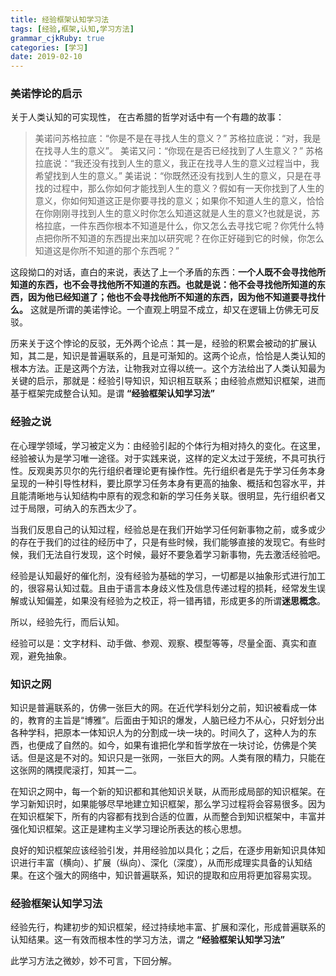 ```yaml
---
title: 经验框架认知学习法 
tags: [经验,框架,认知,学习方法]
grammar_cjkRuby: true
categories: [学习]
date: 2019-02-10
---
```



### 美诺悖论的启示
关于人类认知的可实现性， 在古希腊的哲学对话中有一个有趣的故事：


> 美诺问苏格拉底：“你是不是在寻找人生的意义？” 
> 苏格拉底说：“对，我是在找寻人生的意义”。 
> 美诺又问：“你现在是否已经找到了人生意义？” 
> 苏格拉底说：“我还没有找到人生的意义，我正在找寻人生的意义过程当中，我希望找到人生的意义。”
> 美诺说：“你既然还没有找到人生的意义，只是在寻找的过程中，那么你如何才能找到人生的意义？假如有一天你找到了人生的意义，你如何知道这正是你要寻找的意义；如果你不知道人生的意义，恰恰在你刚刚寻找到人生的意义时你怎么知道这就是人生的意义?也就是说，苏格拉底，一件东西你根本不知道是什么，你又怎么去寻找它呢？你凭什么特点把你所不知道的东西提出来加以研究呢？在你正好碰到它的时候，你怎么知道这是你所不知道的那个东西呢？”

这段拗口的对话，直白的来说，表达了上一个矛盾的东西：**一个人既不会寻找他所知道的东西，也不会寻找他所不知道的东西。也就是说：他不会寻找他所知道的东西，因为他已经知道了；他也不会寻找他所不知道的东西，因为他不知道要寻找什么。** 这就是所谓的美诺悖论。一个直观上明显不成立，却又在逻辑上仿佛无可反驳。

历来关于这个悖论的反驳，无外两个论点：其一是，经验的积累会被动的扩展认知，其二是，知识是普遍联系的，且是可渐知的。这两个论点，恰恰是人类认知的根本方法。正是这两个方法，让物我对立得以统一。这个方法给出了人类认知最为关键的启示，那就是：经验引导知识，知识相互联系；由经验点燃知识框架，进而基于框架完成整合认知。是谓 **“经验框架认知学习法”**

### 经验之说

在心理学领域，学习被定义为：由经验引起的个体行为相对持久的变化。在这里，经验被认为是学习唯一途径。对于实践来说，这样的定义太过于笼统，不具可执行性。反观奥苏贝尔的先行组织者理论更有操作性。先行组织者是先于学习任务本身呈现的一种引导性材料，要比原学习任务本身有更高的抽象、概括和包容水平，并且能清晰地与认知结构中原有的观念和新的学习任务关联。很明显，先行组织者又过于局限，可纳入的东西太少了。

当我们反思自己的认知过程，经验总是在我们开始学习任何新事物之前，或多或少的存在于我们的过往的经历中了，只是有些时候，我们能够直接的发现它。有些时候，我们无法自行发现，这个时候，最好不要急着学习新事物，先去激活经验吧。

经验是认知最好的催化剂，没有经验为基础的学习，一切都是以抽象形式进行加工的，很容易认知过载。且由于语言本身歧义性及信息传递过程的损耗，经常发生误解或认知偏差，如果没有经验为之校正，将一错再错，形成更多的所谓**迷思概念**。

所以，经验先行，而后认知。

经验可以是：文字材料、动手做、参观、观察、模型等等，尽量全面、真实和直观，避免抽象。

### 知识之网

知识是普遍联系的，仿佛一张巨大的网。在近代学科划分之前，知识被看成一体的，教育的主旨是“博雅”。后面由于知识的爆发，人脑已经力不从心，只好划分出各种学科，把原本一体知识人为的分割成一块一块的。时间久了，这种人为的东西，也便成了自然的。如今，如果有谁把化学和哲学放在一块讨论，仿佛是个笑话。但是这是不对的。知识只是一张网，一张巨大的网。人类有限的精力，只能在这张网的隅摸爬滚打，知其一二。

在知识之网中，每一个新的知识都和其他知识关联，从而形成局部的知识框架。在学习新知识时，如果能够尽早地建立知识框架，那么学习过程将会容易很多。因为在知识框架下，所有的内容都有找到合适的位置，从而整合到知识框架中，丰富并强化知识框架。这正是建构主义学习理论所表达的核心思想。

良好的知识框架应该经验引发，并用经验加以具化；之后，在逐步用新知识具体知识进行丰富（横向）、扩展（纵向）、深化（深度），从而形成理实具备的认知结果。在这个强大的网络中，知识普遍联系，知识的提取和应用将更加容易实现。

### 经验框架认知学习法

经验先行，构建初步的知识框架，经过持续地丰富、扩展和深化，形成普遍联系的认知结果。这一有效而根本性的学习方法，谓之 **“经验框架认知学习法”**

此学习方法之微妙，妙不可言，下回分解。